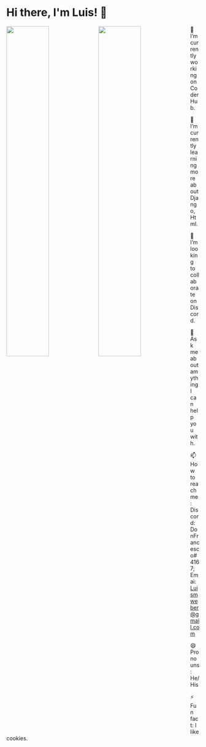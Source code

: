 # Hi there, I'm Luis! 👋 

<img align="left" width="47%" src="https://github-readme-stats.vercel.app/api?username=D0nFrancesco&show_icons=true&theme=radical" />

<img align="left" width="47%" src="https://github-readme-stats.vercel.app/api/top-langs/?username=D0nFrancesco&layout=compact)](https://github.com/anuraghazra/github-readme-stats"/>


🔭 I’m currently working on CoderHub.

🌱 I’m currently learning more about Django, Html.

👯 I’m looking to collaborate on Discord.

💬 Ask me about amything I can help you with.

📫 How to reach me: Discord: DonFrancesco#4167; Emai: Luismweber@gmail.com

😄 Pronouns: He/His

⚡ Fun fact: I like cookies.
                                                                                            
